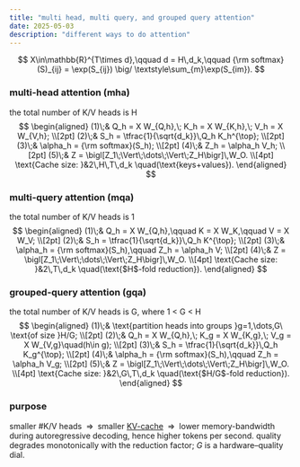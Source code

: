 ```yaml
---
title: "multi head, multi query, and grouped query attention"
date: 2025-05-03
description: "different ways to do attention"
---
```



$$
X\in\mathbb{R}^{T\times d},\qquad d = H\,d_k,\qquad 
{\rm softmax}(S)_{ij} = \exp(S_{ij}) \big/ \textstyle\sum_{m}\exp(S_{im}).
$$

###   multi-head attention (mha) 
the total number of K/V heads is H
$$
\begin{aligned}
(1)\;& Q_h = X W_{Q,h},\; K_h = X W_{K,h},\; V_h = X W_{V,h}; \\[2pt]
(2)\;& S_h = \tfrac{1}{\sqrt{d_k}}\,Q_h K_h^{\top}; \\[2pt]
(3)\;& \alpha_h = {\rm softmax}(S_h); \\[2pt]
(4)\;& Z_h = \alpha_h V_h; \\[2pt]
(5)\;& Z = \bigl[Z_1\;\Vert\;\dots\;\Vert\;Z_H\bigr]\,W_O. \\[4pt]
\text{Cache size: }&2\,H\,T\,d_k \quad(\text{keys+values}). 
\end{aligned}
$$

###  multi-query attention (mqa)
the total number of K/V heads is 1
$$
\begin{aligned}
(1)\;& Q_h = X W_{Q,h},\qquad K = X W_K,\qquad V = X W_V; \\[2pt]
(2)\;& S_h = \tfrac{1}{\sqrt{d_k}}\,Q_h K^{\top}; \\[2pt]
(3)\;& \alpha_h = {\rm softmax}(S_h),\qquad Z_h = \alpha_h V; \\[2pt]
(4)\;& Z = \bigl[Z_1\;\Vert\;\dots\;\Vert\;Z_H\bigr]\,W_O. \\[4pt]
\text{Cache size: }&2\,T\,d_k \quad(\text{$H$-fold reduction}). 
\end{aligned}
$$

###   grouped-query attention (gqa)
the total number of K/V heads is G, where 1 < G < H
$$
\begin{aligned}
(1)\;& \text{partition heads into groups }g=1,\dots,G\ \text{of size }H/G; \\[2pt]
(2)\;& Q_h = X W_{Q,h},\;
          K_g = X W_{K,g},\;
          V_g = X W_{V,g}\quad(h\in g); \\[2pt]
(3)\;& S_h = \tfrac{1}{\sqrt{d_k}}\,Q_h K_g^{\top}; \\[2pt]
(4)\;& \alpha_h = {\rm softmax}(S_h),\qquad Z_h = \alpha_h V_g; \\[2pt]
(5)\;& Z = \bigl[Z_1\;\Vert\;\dots\;\Vert\;Z_H\bigr]\,W_O. \\[4pt]
\text{Cache size: }&2\,G\,T\,d_k \quad(\text{$H/G$-fold reduction}). 
\end{aligned}
$$

###  purpose
smaller #K/V heads $\;\Rightarrow\;$ smaller [KV-cache](../what-is-kv-cache) $\;\Rightarrow\;$ lower memory-bandwidth during autoregressive decoding, hence higher tokens per second. quality degrades monotonically with the reduction factor; $G$ is a hardware–quality dial.
